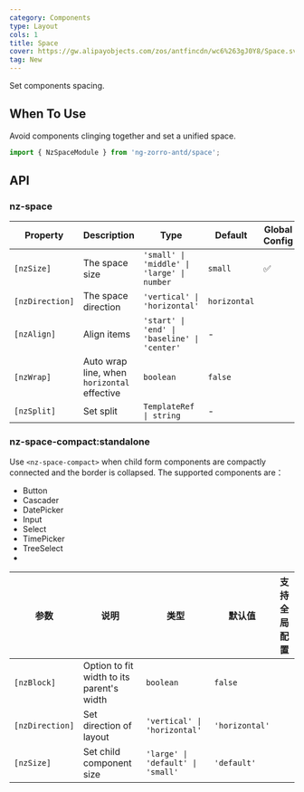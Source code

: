 ```yaml
---
category: Components
type: Layout
cols: 1
title: Space
cover: https://gw.alipayobjects.com/zos/antfincdn/wc6%263gJ0Y8/Space.svg
tag: New
---
```


Set components spacing.

## When To Use

Avoid components clinging together and set a unified space.

```ts
import { NzSpaceModule } from 'ng-zorro-antd/space';
```

## API

### nz-space

| Property        | Description                                 | Type                                         | Default      | Global Config |
| --------------- | ------------------------------------------- | -------------------------------------------- | ------------ | ------------- |
| `[nzSize]`      | The space size                              | `'small' \| 'middle' \| 'large' \| number`   | `small`      | ✅             |
| `[nzDirection]` | The space direction                         | `'vertical' \| 'horizontal'`                 | `horizontal` |               |
| `[nzAlign]`     | Align items                                 | `'start' \| 'end' \| 'baseline' \| 'center'` | -            |               |
| `[nzWrap]`      | Auto wrap line, when `horizontal` effective | `boolean`                                    | `false`      |               |
| `[nzSplit]`     | Set split                                   | `TemplateRef \| string`                      | -            |               |

### nz-space-compact:standalone

Use `<nz-space-compact>` when child form components are compactly connected and the border is collapsed. The supported components are：

- Button
- Cascader
- DatePicker
- Input
- Select
- TimePicker
- TreeSelect
-
| 参数            | 说明                                       | 类型                              | 默认值         | 支持全局配置 |
| --------------- | ------------------------------------------ | --------------------------------- | -------------- | ------------ |
| `[nzBlock]`     | Option to fit width to its parent\'s width | `boolean`                         | `false`        |              |
| `[nzDirection]` | Set direction of layout                    | `'vertical' \| 'horizontal'`      | `'horizontal'` |              |
| `[nzSize]`      | Set child component size                   | `'large' \| 'default' \| 'small'` | `'default'`    |              |
